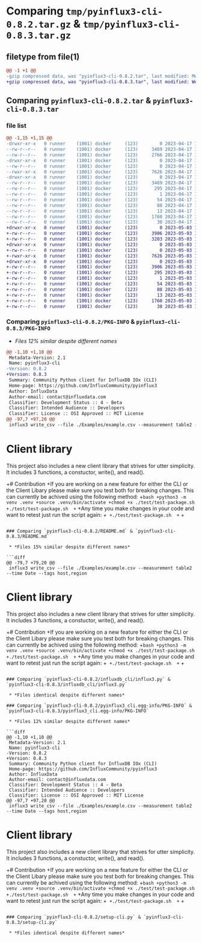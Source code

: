 # Comparing `tmp/pyinflux3-cli-0.8.2.tar.gz` & `tmp/pyinflux3-cli-0.8.3.tar.gz`

## filetype from file(1)

```diff
@@ -1 +1 @@
-gzip compressed data, was "pyinflux3-cli-0.8.2.tar", last modified: Mon Apr 17 16:12:39 2023, max compression
+gzip compressed data, was "pyinflux3-cli-0.8.3.tar", last modified: Wed May  3 14:06:58 2023, max compression
```

## Comparing `pyinflux3-cli-0.8.2.tar` & `pyinflux3-cli-0.8.3.tar`

### file list

```diff
@@ -1,15 +1,15 @@
-drwxr-xr-x   0 runner    (1001) docker     (123)        0 2023-04-17 16:12:39.189639 pyinflux3-cli-0.8.2/
--rw-r--r--   0 runner    (1001) docker     (123)     3469 2023-04-17 16:12:39.189639 pyinflux3-cli-0.8.2/PKG-INFO
--rw-r--r--   0 runner    (1001) docker     (123)     2766 2023-04-17 16:12:31.000000 pyinflux3-cli-0.8.2/README.md
-drwxr-xr-x   0 runner    (1001) docker     (123)        0 2023-04-17 16:12:39.189639 pyinflux3-cli-0.8.2/influxdb_cli/
--rw-r--r--   0 runner    (1001) docker     (123)        0 2023-04-17 16:12:31.000000 pyinflux3-cli-0.8.2/influxdb_cli/__init__.py
--rwxr-xr-x   0 runner    (1001) docker     (123)     7626 2023-04-17 16:12:31.000000 pyinflux3-cli-0.8.2/influxdb_cli/influx3.py
-drwxr-xr-x   0 runner    (1001) docker     (123)        0 2023-04-17 16:12:39.189639 pyinflux3-cli-0.8.2/pyinflux3_cli.egg-info/
--rw-r--r--   0 runner    (1001) docker     (123)     3469 2023-04-17 16:12:39.000000 pyinflux3-cli-0.8.2/pyinflux3_cli.egg-info/PKG-INFO
--rw-r--r--   0 runner    (1001) docker     (123)      295 2023-04-17 16:12:39.000000 pyinflux3-cli-0.8.2/pyinflux3_cli.egg-info/SOURCES.txt
--rw-r--r--   0 runner    (1001) docker     (123)        1 2023-04-17 16:12:39.000000 pyinflux3-cli-0.8.2/pyinflux3_cli.egg-info/dependency_links.txt
--rw-r--r--   0 runner    (1001) docker     (123)       54 2023-04-17 16:12:39.000000 pyinflux3-cli-0.8.2/pyinflux3_cli.egg-info/entry_points.txt
--rw-r--r--   0 runner    (1001) docker     (123)       88 2023-04-17 16:12:39.000000 pyinflux3-cli-0.8.2/pyinflux3_cli.egg-info/requires.txt
--rw-r--r--   0 runner    (1001) docker     (123)       13 2023-04-17 16:12:39.000000 pyinflux3-cli-0.8.2/pyinflux3_cli.egg-info/top_level.txt
--rw-r--r--   0 runner    (1001) docker     (123)     1760 2023-04-17 16:12:31.000000 pyinflux3-cli-0.8.2/setup-cli.py
--rw-r--r--   0 runner    (1001) docker     (123)       38 2023-04-17 16:12:39.189639 pyinflux3-cli-0.8.2/setup.cfg
+drwxr-xr-x   0 runner    (1001) docker     (123)        0 2023-05-03 14:06:58.796858 pyinflux3-cli-0.8.3/
+-rw-r--r--   0 runner    (1001) docker     (123)     3906 2023-05-03 14:06:58.796858 pyinflux3-cli-0.8.3/PKG-INFO
+-rw-r--r--   0 runner    (1001) docker     (123)     3203 2023-05-03 14:06:52.000000 pyinflux3-cli-0.8.3/README.md
+drwxr-xr-x   0 runner    (1001) docker     (123)        0 2023-05-03 14:06:58.796858 pyinflux3-cli-0.8.3/influxdb_cli/
+-rw-r--r--   0 runner    (1001) docker     (123)        0 2023-05-03 14:06:52.000000 pyinflux3-cli-0.8.3/influxdb_cli/__init__.py
+-rwxr-xr-x   0 runner    (1001) docker     (123)     7626 2023-05-03 14:06:52.000000 pyinflux3-cli-0.8.3/influxdb_cli/influx3.py
+drwxr-xr-x   0 runner    (1001) docker     (123)        0 2023-05-03 14:06:58.796858 pyinflux3-cli-0.8.3/pyinflux3_cli.egg-info/
+-rw-r--r--   0 runner    (1001) docker     (123)     3906 2023-05-03 14:06:58.000000 pyinflux3-cli-0.8.3/pyinflux3_cli.egg-info/PKG-INFO
+-rw-r--r--   0 runner    (1001) docker     (123)      295 2023-05-03 14:06:58.000000 pyinflux3-cli-0.8.3/pyinflux3_cli.egg-info/SOURCES.txt
+-rw-r--r--   0 runner    (1001) docker     (123)        1 2023-05-03 14:06:58.000000 pyinflux3-cli-0.8.3/pyinflux3_cli.egg-info/dependency_links.txt
+-rw-r--r--   0 runner    (1001) docker     (123)       54 2023-05-03 14:06:58.000000 pyinflux3-cli-0.8.3/pyinflux3_cli.egg-info/entry_points.txt
+-rw-r--r--   0 runner    (1001) docker     (123)       88 2023-05-03 14:06:58.000000 pyinflux3-cli-0.8.3/pyinflux3_cli.egg-info/requires.txt
+-rw-r--r--   0 runner    (1001) docker     (123)       13 2023-05-03 14:06:58.000000 pyinflux3-cli-0.8.3/pyinflux3_cli.egg-info/top_level.txt
+-rw-r--r--   0 runner    (1001) docker     (123)     1760 2023-05-03 14:06:52.000000 pyinflux3-cli-0.8.3/setup-cli.py
+-rw-r--r--   0 runner    (1001) docker     (123)       38 2023-05-03 14:06:58.796858 pyinflux3-cli-0.8.3/setup.cfg
```

### Comparing `pyinflux3-cli-0.8.2/PKG-INFO` & `pyinflux3-cli-0.8.3/PKG-INFO`

 * *Files 12% similar despite different names*

```diff
@@ -1,10 +1,10 @@
 Metadata-Version: 2.1
 Name: pyinflux3-cli
-Version: 0.8.2
+Version: 0.8.3
 Summary: Community Python client for InfluxDB IOx (CLI)
 Home-page: https://github.com/InfluxCommunity/pyinflux3
 Author: InfluxData
 Author-email: contact@influxdata.com
 Classifier: Development Status :: 4 - Beta
 Classifier: Intended Audience :: Developers
 Classifier: License :: OSI Approved :: MIT License
@@ -97,7 +97,20 @@
 influx3 write_csv --file ./Examples/example.csv --measurement table2 --time Date --tags host,region
 ```
 
 
 # Client library
 This project also includes a new client library that strives for utter simplicity. It includes 3 functions, a constuctor, write(), and read().
 
+# Contribution
+If you are working on a new feature for either the CLI or the Client Libary please make sure you test both for breaking changes. This can currently be achived using the following method:
+```bash
+python3 -m venv .venv
+source .venv/bin/activate
+chmod +x ./test/test-package.sh 
+./test/test-package.sh 
+```
+Any time you make changes in your code and want to retest just run the script again:
+```
+./test/test-package.sh 
+```
+
```

### Comparing `pyinflux3-cli-0.8.2/README.md` & `pyinflux3-cli-0.8.3/README.md`

 * *Files 15% similar despite different names*

```diff
@@ -79,7 +79,20 @@
 influx3 write_csv --file ./Examples/example.csv --measurement table2 --time Date --tags host,region
 ```
 
 
 # Client library
 This project also includes a new client library that strives for utter simplicity. It includes 3 functions, a constuctor, write(), and read().
 
+# Contribution
+If you are working on a new feature for either the CLI or the Client Libary please make sure you test both for breaking changes. This can currently be achived using the following method:
+```bash
+python3 -m venv .venv
+source .venv/bin/activate
+chmod +x ./test/test-package.sh 
+./test/test-package.sh 
+```
+Any time you make changes in your code and want to retest just run the script again:
+```
+./test/test-package.sh 
+```
+
```

### Comparing `pyinflux3-cli-0.8.2/influxdb_cli/influx3.py` & `pyinflux3-cli-0.8.3/influxdb_cli/influx3.py`

 * *Files identical despite different names*

### Comparing `pyinflux3-cli-0.8.2/pyinflux3_cli.egg-info/PKG-INFO` & `pyinflux3-cli-0.8.3/pyinflux3_cli.egg-info/PKG-INFO`

 * *Files 12% similar despite different names*

```diff
@@ -1,10 +1,10 @@
 Metadata-Version: 2.1
 Name: pyinflux3-cli
-Version: 0.8.2
+Version: 0.8.3
 Summary: Community Python client for InfluxDB IOx (CLI)
 Home-page: https://github.com/InfluxCommunity/pyinflux3
 Author: InfluxData
 Author-email: contact@influxdata.com
 Classifier: Development Status :: 4 - Beta
 Classifier: Intended Audience :: Developers
 Classifier: License :: OSI Approved :: MIT License
@@ -97,7 +97,20 @@
 influx3 write_csv --file ./Examples/example.csv --measurement table2 --time Date --tags host,region
 ```
 
 
 # Client library
 This project also includes a new client library that strives for utter simplicity. It includes 3 functions, a constuctor, write(), and read().
 
+# Contribution
+If you are working on a new feature for either the CLI or the Client Libary please make sure you test both for breaking changes. This can currently be achived using the following method:
+```bash
+python3 -m venv .venv
+source .venv/bin/activate
+chmod +x ./test/test-package.sh 
+./test/test-package.sh 
+```
+Any time you make changes in your code and want to retest just run the script again:
+```
+./test/test-package.sh 
+```
+
```

### Comparing `pyinflux3-cli-0.8.2/setup-cli.py` & `pyinflux3-cli-0.8.3/setup-cli.py`

 * *Files identical despite different names*

